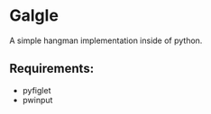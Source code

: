 # Galgle

A simple hangman implementation inside of python.

## Requirements:

- pyfiglet
- pwinput
